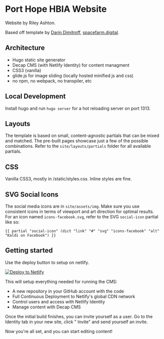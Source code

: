 # Port Hope HBIA Website

Website by Riley Ashton.

Based off template by [Darin Dimitroff](https://twitter.com/deezel), [spacefarm.digital](https://www.spacefarm.digital).

## Architecture

- Hugo static site generator
- Decap CMS (with Netlify Identity) for content managment
- CSS3 (vanilla)
- glide.js for image sliding (locally hosted minified js and css)
- no npm, no webpack, no transpiler, etc

## Local Development

Install hugo and run `hugo server` for a hot reloading server on port 1313.

## Layouts

The template is based on small, content-agnostic partials that can be mixed and matched. The pre-built pages showcase
just a few of the possible combinations. Refer to the `site/layouts/partials` folder for all available partials.

## CSS

Vanilla CSS3, mostly in /static/styles.css. Inline styles are fine.

## SVG Social Icons

The social media icons are in `site/assets/img`.
Make sure you use consistent icons in terms of viewport and art direction for optimal results.
For an icon named `icons-facebook.svg`, refer to the SVG `social-icon` partial like so:

```
{{ partial "social-icon" (dict "link" "#" "svg" "icons-facebook" "alt" "Kaldi on Facebook") }}
```

## Getting started

Use the deploy button to setup on netlify.

[![Deploy to Netlify](https://www.netlify.com/img/deploy/button.svg)](https://app.netlify.com/start/deploy?repository=https://github.com/decaporg/one-click-hugo-cms&stack=cms)

This will setup everything needed for running the CMS:

* A new repository in your GitHub account with the code
* Full Continuous Deployment to Netlify's global CDN network
* Control users and access with Netlify Identity
* Manage content with Decap CMS

Once the initial build finishes, you can invite yourself as a user. Go to the Identity tab in your new site, click "
Invite" and send yourself an invite.

Now you're all set, and you can start editing content!

